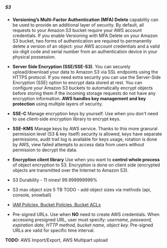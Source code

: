 ##### S3
* **Versioning’s Multi-Factor Authentication (MFA) Delete** capability can be used to provide an additional layer of security. By default, all requests to your Amazon S3 bucket require your AWS account credentials. If you enable Versioning with MFA Delete on your Amazon S3 bucket, two forms of authentication are required to permanently delete a version of an object: your AWS account credentials and a valid six-digit code and serial number from an authentication device in your physical possession.
* **Server Side Encryption (SSE/SSE-S3)**. You can securely upload/download your data to Amazon S3 via SSL endpoints using the HTTPS protocol. If you need extra security you can use the Server-Side Encryption (SSE) option to encrypt data stored at rest. You can configure your Amazon S3 buckets to automatically encrypt objects before storing them if the incoming storage requests do not have any encryption information. **AWS handles key management and key protection** using multiple layers of security.
* **SSE-C** Manage encryption keys by yourself. Use when you don't need to use client-side encryption library to encrypt keys. 
* **SSE-KMS** Manage keys by AWS service. Thanks to this more granural permission level (S3 & key itself) security is allowed, keys have separate permissions, audit trail log is available for keys usage, rotation is done by AWS, view failed attempts to access data from users without permission to decrypt the data.
* **Encryption client library**  Use when you want to **control whole process** of object encryption to S3. Encryption is done on client side (encrypted objects are transmitted over the Internet to Amazon S3).


* S3 Durability - 11 nines! 99.999999999%
* S3 max object size 5 TB
TODO - add object sizes via methods (api, console, snowball)
* [IAM Policies, Bucket Policies, Bucket ACLs](https://aws.amazon.com/blogs/security/iam-policies-and-bucket-policies-and-acls-oh-my-controlling-access-to-s3-resources/)
* Pre-signed URLs. Use when **NO** need to create AWS credentials. When accessing presigned URL, user must specify: *username, password, expiration date, HTTP method, bucket name, object key.* Pre-signed URLs are valid for specific time interval.


**TODO:** AWS Import/Export, AWS Multipart upload
